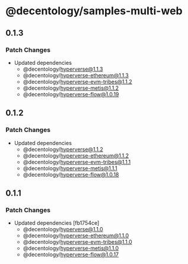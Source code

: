 # @decentology/samples-multi-web

## 0.1.3

### Patch Changes

-   Updated dependencies
    -   @decentology/hyperverse@1.1.3
    -   @decentology/hyperverse-ethereum@1.1.3
    -   @decentology/hyperverse-evm-tribes@1.1.2
    -   @decentology/hyperverse-metis@1.1.2
    -   @decentology/hyperverse-flow@1.0.19

## 0.1.2

### Patch Changes

-   Updated dependencies
    -   @decentology/hyperverse@1.1.2
    -   @decentology/hyperverse-ethereum@1.1.2
    -   @decentology/hyperverse-evm-tribes@1.1.1
    -   @decentology/hyperverse-metis@1.1.1
    -   @decentology/hyperverse-flow@1.0.18

## 0.1.1

### Patch Changes

-   Updated dependencies [fb1754ce]
    -   @decentology/hyperverse@1.1.0
    -   @decentology/hyperverse-ethereum@1.1.0
    -   @decentology/hyperverse-evm-tribes@1.1.0
    -   @decentology/hyperverse-metis@1.1.0
    -   @decentology/hyperverse-flow@1.0.17
